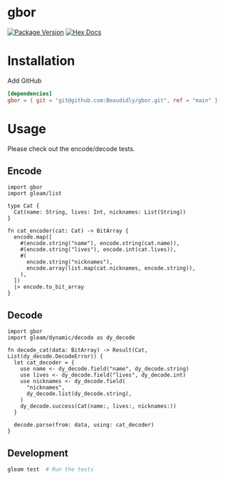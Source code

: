 # gbor

[![Package Version](https://img.shields.io/hexpm/v/gbor)](https://hex.pm/packages/gbor)
[![Hex Docs](https://img.shields.io/badge/hex-docs-ffaff3)](https://hexdocs.pm/gbor/)

# Installation
Add GitHub
```toml
[dependencies]
gbor = { git = "git@github.com:Beaudidly/gbor.git", ref = "main" }
```

# Usage
Please check out the encode/decode tests.

## Encode
```gleam
import gbor
import gleam/list

type Cat {
  Cat(name: String, lives: Int, nicknames: List(String))
}

fn cat_encoder(cat: Cat) -> BitArray {
  encode.map([
    #(encode.string("name"), encode.string(cat.name)),
    #(encode.string("lives"), encode.int(cat.lives)),
    #(
      encode.string("nicknames"),
      encode.array(list.map(cat.nicknames, encode.string)),
    ),
  ])
  |> encode.to_bit_array
}
```

## Decode
```gleam
import gbor
import gleam/dynamic/decode as dy_decode

fn decode_cat(data: BitArray) -> Result(Cat, List(dy_decode.DecodeError)) {
  let cat_decoder = {
    use name <- dy_decode.field("name", dy_decode.string)
    use lives <- dy_decode.field("lives", dy_decode.int)
    use nicknames <- dy_decode.field(
      "nicknames",
      dy_decode.list(dy_decode.string),
    )
    dy_decode.success(Cat(name:, lives:, nicknames:))
  }

  decode.parse(from: data, using: cat_decoder)
}
```

## Development

```sh
gleam test  # Run the tests
```
